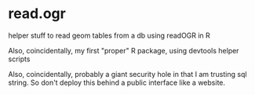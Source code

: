 read.ogr
========

helper stuff to read geom tables from a db using readOGR in R

Also, coincidentally, my first "proper" R package, using devtools helper scripts

Also, coincidentally, probably a giant security hole in that I am
trusting sql string.  So don't deploy this behind a public interface
like a website.
